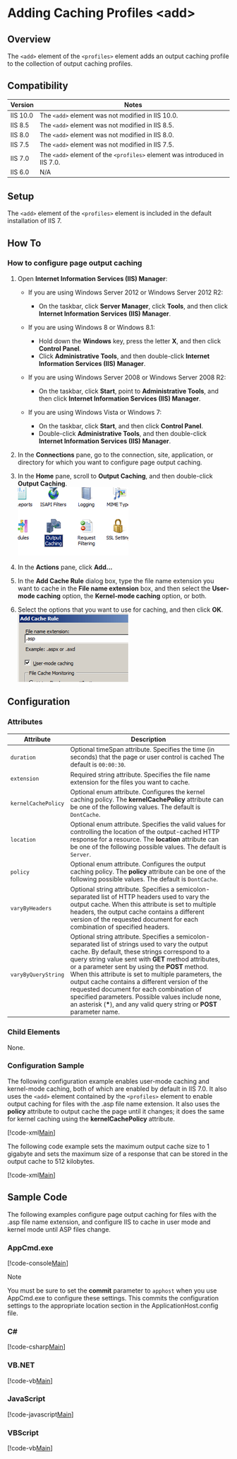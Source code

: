 Adding Caching Profiles &lt;add&gt;
====================
<a id="001"></a>
## Overview

The `<add>` element of the `<profiles>` element adds an output caching profile to the collection of output caching profiles.

<a id="002"></a>
## Compatibility

| Version | Notes |
| --- | --- |
| IIS 10.0 | The `<add>` element was not modified in IIS 10.0. |
| IIS 8.5 | The `<add>` element was not modified in IIS 8.5. |
| IIS 8.0 | The `<add>` element was not modified in IIS 8.0. |
| IIS 7.5 | The `<add>` element was not modified in IIS 7.5. |
| IIS 7.0 | The `<add>` element of the `<profiles>` element was introduced in IIS 7.0. |
| IIS 6.0 | N/A |

<a id="003"></a>
## Setup

The `<add>` element of the `<profiles>` element is included in the default installation of IIS 7.

<a id="004"></a>
## How To

### How to configure page output caching

1. Open **Internet Information Services (IIS) Manager**: 

    - If you are using Windows Server 2012 or Windows Server 2012 R2: 

        - On the taskbar, click **Server Manager**, click **Tools**, and then click **Internet Information Services (IIS) Manager**.
    - If you are using Windows 8 or Windows 8.1: 

        - Hold down the **Windows** key, press the letter **X**, and then click **Control Panel**.
        - Click **Administrative Tools**, and then double-click **Internet Information Services (IIS) Manager**.
    - If you are using Windows Server 2008 or Windows Server 2008 R2: 

        - On the taskbar, click **Start**, point to **Administrative Tools**, and then click **Internet Information Services (IIS) Manager**.
    - If you are using Windows Vista or Windows 7: 

        - On the taskbar, click **Start**, and then click **Control Panel**.
        - Double-click **Administrative Tools**, and then double-click **Internet Information Services (IIS) Manager**.
2. In the **Connections** pane, go to the connection, site, application, or directory for which you want to configure page output caching.
3. In the **Home** pane, scroll to **Output Caching**, and then double-click **Output Caching**.  
    [![](add/_static/image2.png)](add/_static/image1.png)
4. In the **Actions** pane, click **Add...**
5. In the **Add Cache Rule** dialog box, type the file name extension you want to cache in the **File name extension** box, and then select the **User-mode caching** option, the **Kernel-mode caching** option, or both.
6. Select the options that you want to use for caching, and then click **OK**.  
    [![](add/_static/image4.png)](add/_static/image3.png)

<a id="005"></a>
## Configuration

### Attributes

| Attribute | Description |
| --- | --- |
| `duration` | Optional timeSpan attribute. Specifies the time (in seconds) that the page or user control is cached The default is `00:00:30`. |
| `extension` | Required string attribute. Specifies the file name extension for the files you want to cache. |
| `kernelCachePolicy` | Optional enum attribute. Configures the kernel caching policy. The **kernelCachePolicy** attribute can be one of the following values. The default is `DontCache`. | Value | Description | | --- | --- | | `DontCache` | Content is not cached. The numeric value is `0`. | | `CacheUntilChange` | Content is only cached until the content changes. The numeric value is `1`. | | `CacheForTimePeriod` | Content is cached for the length of time specified by the duration attribute. The numeric value is `2`. | | `DisableCache` | The cache is disabled and no caching will occur. The numeric value is `3`. | |
| `location` | Optional enum attribute. Specifies the valid values for controlling the location of the output-cached HTTP response for a resource. The **location** attribute can be one of the following possible values. The default is `Server`. | Value | Description | | --- | --- | | `Any` | The output cache can be located on the browser client (where the request originated), on a proxy server (or any other server) participating in the request, or on the server where the request was processed. The numeric value is `0`. | | `Client` | The output cache is located on the browser client where the request originated. The numeric value is `1`. | | `Downstream` | The output cache can be stored in any HTTP 1.1 cache-capable devices other than the origin server. This includes proxy servers and the client that made the request. The numeric value is `2`. | | `Server` | The output cache is located on the Web server where the request was processed. The numeric value is `3`. | | `None` | The output cache is disabled for the requested page. The numeric value is `4`. | | `ServerAndClient` | The output cache can be stored only at the origin server or at the requesting client. Proxy servers are not allowed to cache the response. The numeric value is `5`. | |
| `policy` | Optional enum attribute. Configures the output caching policy. The **policy** attribute can be one of the following possible values. The default is `DontCache`. | Value | Description | | --- | --- | | `DontCache` | Content is not cached. The numeric value is `0`. | | `CacheUntilChange` | Content is only cached until the content changes. The numeric value is `1`. | | `CacheForTimePeriod` | Content is cached for the length of time specified by the duration attribute. The numeric value is `2`. | | `DisableCache` | The cache is disabled and no caching will occur. The numeric value is `3`. | |
| `varyByHeaders` | Optional string attribute. Specifies a semicolon-separated list of HTTP headers used to vary the output cache. When this attribute is set to multiple headers, the output cache contains a different version of the requested document for each combination of specified headers. |
| `varyByQueryString` | Optional string attribute. Specifies a semicolon-separated list of strings used to vary the output cache. By default, these strings correspond to a query string value sent with **GET** method attributes, or a parameter sent by using the **POST** method. When this attribute is set to multiple parameters, the output cache contains a different version of the requested document for each combination of specified parameters. Possible values include none, an asterisk (**\***), and any valid query string or **POST** parameter name. |

### Child Elements

None.

### Configuration Sample

The following configuration example enables user-mode caching and kernel-mode caching, both of which are enabled by default in IIS 7.0. It also uses the `<add>` element contained by the `<profiles>` element to enable output caching for files with the .asp file name extension. It also uses the **policy** attribute to output cache the page until it changes; it does the same for kernel caching using the **kernelCachePolicy** attribute.

[!code-xml[Main](add/samples/sample1.xml)]

The following code example sets the maximum output cache size to 1 gigabyte and sets the maximum size of a response that can be stored in the output cache to 512 kilobytes.

[!code-xml[Main](add/samples/sample2.xml)]

<a id="006"></a>
## Sample Code

The following examples configure page output caching for files with the .asp file name extension, and configure IIS to cache in user mode and kernel mode until ASP files change.

### AppCmd.exe

[!code-console[Main](add/samples/sample3.cmd)]

> [!NOTE]
> You must be sure to set the **commit** parameter to `apphost` when you use AppCmd.exe to configure these settings. This commits the configuration settings to the appropriate location section in the ApplicationHost.config file.

### C#

[!code-csharp[Main](add/samples/sample4.cs)]

### VB.NET

[!code-vb[Main](add/samples/sample5.vb)]

### JavaScript

[!code-javascript[Main](add/samples/sample6.js)]

### VBScript

[!code-vb[Main](add/samples/sample7.vb)]